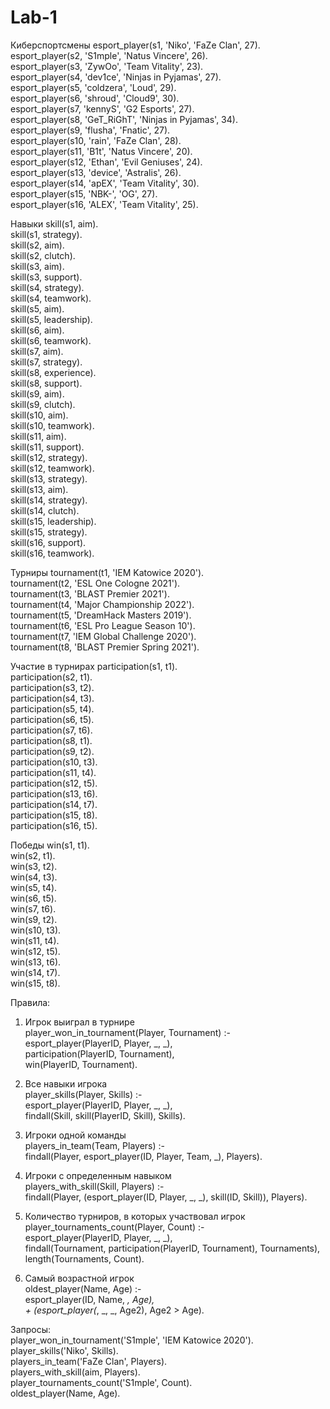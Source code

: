 # Lab-1
Киберспортсмены
esport_player(s1, 'Niko', 'FaZe Clan', 27).  
esport_player(s2, 'S1mple', 'Natus Vincere', 26).  
esport_player(s3, 'ZywOo', 'Team Vitality', 23).  
esport_player(s4, 'dev1ce', 'Ninjas in Pyjamas', 27).  
esport_player(s5, 'coldzera', 'Loud', 29).  
esport_player(s6, 'shroud', 'Cloud9', 30).  
esport_player(s7, 'kennyS', 'G2 Esports', 27).  
esport_player(s8, 'GeT_RiGhT', 'Ninjas in Pyjamas', 34).  
esport_player(s9, 'flusha', 'Fnatic', 27).  
esport_player(s10, 'rain', 'FaZe Clan', 28).  
esport_player(s11, 'B1t', 'Natus Vincere', 20).  
esport_player(s12, 'Ethan', 'Evil Geniuses', 24).  
esport_player(s13, 'device', 'Astralis', 26).  
esport_player(s14, 'apEX', 'Team Vitality', 30).  
esport_player(s15, 'NBK-', 'OG', 27).  
esport_player(s16, 'ALEX', 'Team Vitality', 25).  

Навыки
skill(s1, aim).  
skill(s1, strategy).  
skill(s2, aim).  
skill(s2, clutch).  
skill(s3, aim).  
skill(s3, support).  
skill(s4, strategy).  
skill(s4, teamwork).  
skill(s5, aim).  
skill(s5, leadership).  
skill(s6, aim).  
skill(s6, teamwork).  
skill(s7, aim).  
skill(s7, strategy).  
skill(s8, experience).  
skill(s8, support).  
skill(s9, aim).  
skill(s9, clutch).  
skill(s10, aim).  
skill(s10, teamwork).  
skill(s11, aim).  
skill(s11, support).  
skill(s12, strategy).  
skill(s12, teamwork).  
skill(s13, strategy).  
skill(s13, aim).  
skill(s14, strategy).  
skill(s14, clutch).  
skill(s15, leadership).  
skill(s15, strategy).  
skill(s16, support).  
skill(s16, teamwork).  

Турниры
tournament(t1, 'IEM Katowice 2020').  
tournament(t2, 'ESL One Cologne 2021').  
tournament(t3, 'BLAST Premier 2021').  
tournament(t4, 'Major Championship 2022').  
tournament(t5, 'DreamHack Masters 2019').  
tournament(t6, 'ESL Pro League Season 10').  
tournament(t7, 'IEM Global Challenge 2020').  
tournament(t8, 'BLAST Premier Spring 2021').  

Участие в турнирах
participation(s1, t1).  
participation(s2, t1).  
participation(s3, t2).  
participation(s4, t3).  
participation(s5, t4).  
participation(s6, t5).  
participation(s7, t6).  
participation(s8, t1).  
participation(s9, t2).  
participation(s10, t3).  
participation(s11, t4).  
participation(s12, t5).  
participation(s13, t6).  
participation(s14, t7).  
participation(s15, t8).  
participation(s16, t5).  

Победы
win(s1, t1).  
win(s2, t1).  
win(s3, t2).  
win(s4, t3).  
win(s5, t4).  
win(s6, t5).  
win(s7, t6).  
win(s9, t2).  
win(s10, t3).  
win(s11, t4).  
win(s12, t5).  
win(s13, t6).  
win(s14, t7).  
win(s15, t8).  

Правила:  

1. Игрок выиграл в турнире  
player_won_in_tournament(Player, Tournament) :-  
    esport_player(PlayerID, Player, _, _),  
    participation(PlayerID, Tournament),  
    win(PlayerID, Tournament).  

2. Все навыки игрока  
player_skills(Player, Skills) :-  
    esport_player(PlayerID, Player, _, _),  
    findall(Skill, skill(PlayerID, Skill), Skills).  

3. Игроки одной команды  
players_in_team(Team, Players) :-  
    findall(Player, esport_player(ID, Player, Team, _), Players).  

4. Игроки с определенным навыком  
players_with_skill(Skill, Players) :-  
    findall(Player, (esport_player(ID, Player, _, _), skill(ID, Skill)), Players).  

5. Количество турниров, в которых участвовал игрок  
player_tournaments_count(Player, Count) :-  
    esport_player(PlayerID, Player, _, _),  
    findall(Tournament, participation(PlayerID, Tournament), Tournaments),  
    length(Tournaments, Count).  

6. Самый возрастной игрок  
oldest_player(Name, Age) :-  
    esport_player(ID, Name, _, Age),  
    \+ (esport_player(_, _, _, Age2), Age2 > Age).  

Запросы:  
player_won_in_tournament('S1mple', 'IEM Katowice 2020').  
player_skills('Niko', Skills).  
players_in_team('FaZe Clan', Players).  
players_with_skill(aim, Players).  
player_tournaments_count('S1mple', Count).  
oldest_player(Name, Age).

